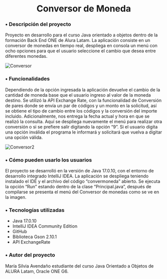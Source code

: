 <h1 align=center>Conversor de Moneda</h1>
<h3>•	Descripción del proyecto</h3>
Proyecto en desarrollo para el curso Java orientado a objetos dentro de la formación Back End ONE de Alura Latam.
La aplicación consiste en un conversor de monedas en tiempo real, despliega en consola un menú con ocho opciones para que el usuario seleccione el cambio que desea entre diferentes monedas.

![Conversor](https://github.com/silaven/convermoneda/assets/87791988/c93ec09c-3a44-4adb-b6a1-51dca407d3d9)


<h3>•	Funcionalidades</h3>
Dependiendo de la opción ingresada la aplicación devuelve el cambio de la cantidad de moneda base que el usuario ingreso al valor de la moneda destino. Se utilizó  la API Exchange Rate, con la funcionalidad de Conversión de pares donde se envía un par de códigos y un monto en la solicitud, así se obtiene el tipo de cambio entre los códigos y la conversión del importe incluido. Adicionalmente, nos entrega la fecha actual y hora en que se realizó la consulta. Aquí se despliega nuevamente el menú para realizar otra conversión o si se prefiere salir digitando la opción “9”. Si el usuario digita una opción inválida el programa le informará y solicitará que vuelva a digitar una opción válida.

![Conversor2](https://github.com/silaven/convermoneda/assets/87791988/786af255-5dc1-42c2-9ce6-ab691116d50e)


<h3>•	Cómo pueden usarlo los usuarios</h3>
El proyecto se desarrolló en la versión de Java 17.0.10, con el entorno de desarrollo integrado IntelliJ IDEA. La aplicación se despliega teniendo instalado el IDE y el archivo del código “convermoneda” abierto. Se ejecuta la opción “Run” estando dentro de la clase “Principal.java”, después de compilarse se presenta el menú del Conversor de monedas como se ve en la imagen.

<h3>• Tecnologías utilizadas</h3>
<ul>
  <li>Java 17.0.10</li>
  <li>IntelliJ IDEA Community Edition</li>	
  <li>GitHub</li>
  <li>Biblioteca Gson 2.10.1</li>
  <li>API ExchangeRate</li>
</ul>

<h3>•	Autor del proyecto</h3>
María Silvia Avendaño estudiante del curso Java Orientado a Objetos de ALURA Latam, Oracle ONE G6.
